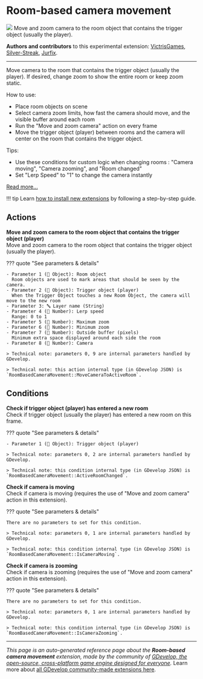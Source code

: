 # Room-based camera movement

<img src="https://resources.gdevelop-app.com/assets/Icons/Glyphster Pack/Master/SVG/Applications and Programming/Applications and Programming_app_apps_applications_tiles.svg" class="extension-icon"></img>
Move and zoom camera to the room object that contains the trigger object (usually the player).

**Authors and contributors** to this experimental extension: [VictrisGames](https://gd.games/VictrisGames), [Silver-Streak](https://gd.games/Silver-Streak), [Jurfix](https://gd.games/Jurfix).

---

Move camera to the room that contains the trigger object (usually the player).  If desired, change zoom to show the entire room or keep zoom static.

How to use:

- Place room objects on scene
- Select camera zoom limits, how fast the camera should move, and the visible buffer around each room
- Run the "Move and zoom camera" action on every frame
- Move the trigger object (player) between rooms and the camera will center on the room that contains the trigger object.

Tips:

- Use these conditions for custom logic when changing rooms : "Camera moving", "Camera zooming", and "Room changed"
- Set "Lerp Speed" to "1" to change the camera instantly

[Read more...](https://victrisgames.itch.io/room-based-camera-movement)

!!! tip
    Learn [how to install new extensions](/gdevelop5/extensions/search) by following a step-by-step guide.

## Actions

**Move and zoom camera to the room object that contains the trigger object (player)**  
Move and zoom camera to the room object that contains the trigger object (usually the player).

??? quote "See parameters & details"

    - Parameter 1 (👾 Object): Room object
      Room objects are used to mark areas that should be seen by the camera.
    - Parameter 2 (👾 Object): Trigger object (player)
      When the Trigger Object touches a new Room Object, the camera will move to the new room
    - Parameter 3: 🔤 Layer name (String)
    - Parameter 4 (🔢 Number): Lerp speed
      Range: 0 to 1
    - Parameter 5 (🔢 Number): Maximum zoom
    - Parameter 6 (🔢 Number): Minimum zoom
    - Parameter 7 (🔢 Number): Outside buffer (pixels)
      Minimum extra space displayed around each side the room
    - Parameter 8 (🔢 Number): Camera

    > Technical note: parameters 0, 9 are internal parameters handled by GDevelop.

    > Technical note: this action internal type (in GDevelop JSON) is `RoomBasedCameraMovement::MoveCameraToActiveRoom`.

## Conditions

**Check if trigger object (player) has entered a new room**  
Check if trigger object (usually the player) has entered a new room on this frame.

??? quote "See parameters & details"

    - Parameter 1 (👾 Object): Trigger object (player)

    > Technical note: parameters 0, 2 are internal parameters handled by GDevelop.

    > Technical note: this condition internal type (in GDevelop JSON) is `RoomBasedCameraMovement::ActiveRoomChanged`.

**Check if camera is moving**  
Check if camera is moving (requires the use of "Move and zoom camera" action in this extension).

??? quote "See parameters & details"

    There are no parameters to set for this condition.

    > Technical note: parameters 0, 1 are internal parameters handled by GDevelop.

    > Technical note: this condition internal type (in GDevelop JSON) is `RoomBasedCameraMovement::IsCameraMoving`.

**Check if camera is zooming**  
Check if camera is zooming (requires the use of "Move and zoom camera" action in this extension).

??? quote "See parameters & details"

    There are no parameters to set for this condition.

    > Technical note: parameters 0, 1 are internal parameters handled by GDevelop.

    > Technical note: this condition internal type (in GDevelop JSON) is `RoomBasedCameraMovement::IsCameraZooming`.




---

*This page is an auto-generated reference page about the **Room-based camera movement** extension, made by the community of [GDevelop, the open-source, cross-platform game engine designed for everyone](https://gdevelop.io/).* Learn more about [all GDevelop community-made extensions here](/gdevelop5/extensions).